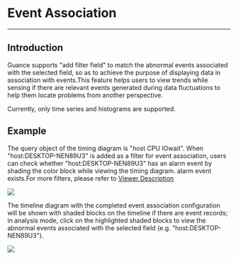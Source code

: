 # Event Association
---

## Introduction

Guance supports "add filter field" to match the abnormal events associated with the selected field, so as to achieve the purpose of displaying data in association with events.This feature helps users to view trends while sensing if there are relevant events generated during data fluctuations to help them locate problems from another perspective.

Currently, only time series and histograms are supported.

## Example

The query object of the timing diagram is "host CPU IOwait". When "host:DESKTOP-NEN89U3" is added as a filter for event association, users can check whether "host:DESKTOP-NEN89U3" has an alarm event by shading the color block while viewing the timing diagram. alarm event exists.For more filters, please refer to [Viewer Description](../../getting-started/necessary-for-beginners/explorer-search.md)

![](../img/11.chart_1.3.png)

The timeline diagram with the completed event association configuration will be shown with shaded blocks on the timeline if there are event records; in analysis mode, click on the highlighted shaded blocks to view the abnormal events associated with the selected field (e.g. "host:DESKTOP-NEN89U3").

![](../img/11.chart_1.4.png)

